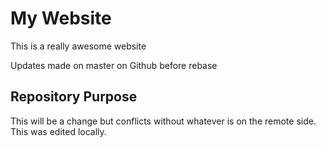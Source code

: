 # My Website

This is a really awesome website

Updates made on master on Github before rebase




## Repository Purpose

This will be a change but conflicts without whatever is on the 
remote side.
This was edited locally.